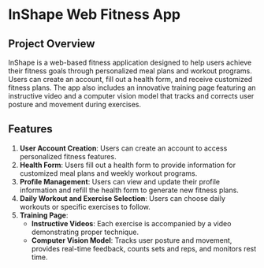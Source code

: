 # InShape Web Fitness App
 
## Project Overview

InShape is a web-based fitness application designed to help users achieve their fitness goals through personalized meal plans and workout programs. Users can create an account, fill out a health form, and receive customized fitness plans. The app also includes an innovative training page featuring an instructive video and a computer vision model that tracks and corrects user posture and movement during exercises.

## Features

1. **User Account Creation**: Users can create an account to access personalized fitness features.
2. **Health Form**: Users fill out a health form to provide information for customized meal plans and weekly workout programs.
3. **Profile Management**: Users can view and update their profile information and refill the health form to generate new fitness plans.
4. **Daily Workout and Exercise Selection**: Users can choose daily workouts or specific exercises to follow.
5. **Training Page**: 
   - **Instructive Videos**: Each exercise is accompanied by a video demonstrating proper technique.
   - **Computer Vision Model**: Tracks user posture and movement, provides real-time feedback, counts sets and reps, and monitors rest time.
